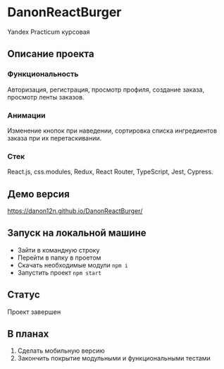 # DanonReactBurger
Yandex Practicum курсовая

## Описание проекта
### Функциональность
Авторизация, регистрация, просмотр профиля, создание заказа, просмотр ленты заказов.

### Анимации
Изменение кнопок при наведении, сортировка списка ингредиентов заказа при их перетаскивании.

### Стек
React.js, css.modules, Redux, React Router, TypeScript, Jest, Cypress.

## Демо версия
https://danon12n.github.io/DanonReactBurger/

## Запуск на локальной машине
- Зайти в командную строку 
- Перейти в папку в проетом
- Скачать необходимые модули ```npm i```
- Запустить проект ```npm start```

## Статус
Проект завершен

## В планах
1) Сделать мобильную версию
2) Закончить покрытие модульными и функциональными тестами
